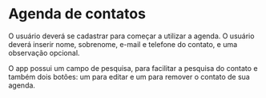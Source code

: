# Agenda de contatos

O usuário deverá se cadastrar para começar a utilizar a agenda.
O usuário deverá inserir nome, sobrenome, e-mail e telefone do contato, e uma observação opcional.

O app possui um campo de pesquisa, para facilitar a pesquisa do contato e também dois botões: um para editar e um para remover o contato de sua agenda.
